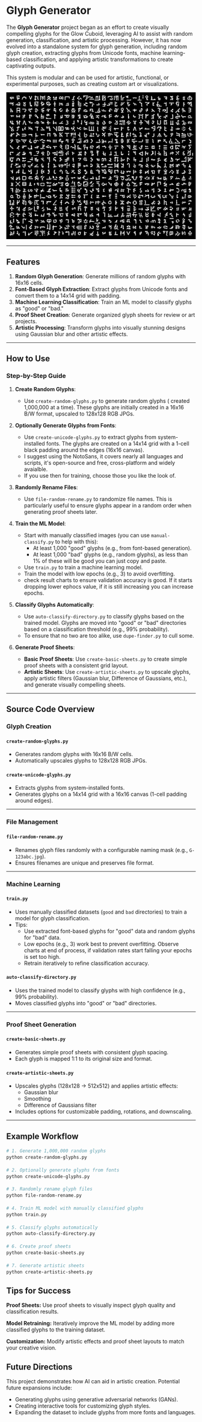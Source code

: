 # Glyph Generator

The **Glyph Generator** project began as an effort to create visually compelling glyphs for the Glow Cuboid, leveraging AI to assist with random generation, classification, and artistic processing. However, it has now evolved into a standalone system for glyph generation, including random glyph creation, extracting glyphs from Unicode fonts, machine learning-based classification, and applying artistic transformations to create captivating outputs.

This system is modular and can be used for artistic, functional, or experimental purposes, such as creating custom art or visualizations.

![Artistic Glyph Example](images/Artistic-Sheet-1.jpg)

---

## Features
1. **Random Glyph Generation**: Generate millions of random glyphs with 16x16 cells.
2. **Font-Based Glyph Extraction**: Extract glyphs from Unicode fonts and convert them to a 14x14 grid with padding.
3. **Machine Learning Classification**: Train an ML model to classify glyphs as "good" or "bad."
4. **Proof Sheet Creation**: Generate organized glyph sheets for review or art projects.
5. **Artistic Processing**: Transform glyphs into visually stunning designs using Gaussian blur and other artistic effects.

---

## How to Use
### Step-by-Step Guide
1. **Create Random Glyphs**:
   - Use `create-random-glyphs.py` to generate random glyphs ( created 1,000,000 at a time). These glyphs are initially created in a 16x16 B/W format, upscaled to 128x128 RGB JPGs.

2. **Optionally Generate Glyphs from Fonts**:
   - Use `create-unicode-glyphs.py` to extract glyphs from system-installed fonts. The glyphs are created on a 14x14 grid with a 1-cell black padding around the edges (16x16 canvas).
   - I suggest using the NotoSans, it covers nearly all languages and scripts, it's open-source and free, cross-platform and widely avaialble.
   - If you use then for training, choose those you like the look of.

3. **Randomly Rename Files**:
   - Use `file-random-rename.py` to randomize file names. This is particularly useful to ensure glyphs appear in a random order when generating proof sheets later.

4. **Train the ML Model**:
   - Start with manually classified images (you can use `manual-classify.py` to help with this):
     - At least 1,000 "good" glyphs (e.g., from font-based generation).
     - At least 1,000 "bad" glyphs (e.g., random glyphs), as less than 1% of these will be good you can just copy and paste.
   - Use `train.py` to train a machine learning model. 
   - Train the model with low epochs (e.g., 3) to avoid overfitting.
   - check result charts to ensure validation accuracy is good. If it starts dropping lower ephocs value, if it is still increasing you can increase epochs.

5. **Classify Glyphs Automatically**:
   - Use `auto-classify-directory.py` to classify glyphs based on the trained model. Glyphs are moved into "good" or "bad" directories based on a classification threshold (e.g., 99% probability).
   - To ensure that no two are too alike, use `dupe-finder.py` to cull some.

6. **Generate Proof Sheets**:
   - **Basic Proof Sheets**: Use `create-basic-sheets.py` to create simple proof sheets with a consistent grid layout.
   - **Artistic Sheets**: Use `create-artistic-sheets.py` to upscale glyphs, apply artistic filters (Gaussian blur, Difference of Gaussians, etc.), and generate visually compelling sheets.

---

## Source Code Overview

### Glyph Creation
#### `create-random-glyphs.py`
- Generates random glyphs with 16x16 B/W cells.
- Automatically upscales glyphs to 128x128 RGB JPGs.

#### `create-unicode-glyphs.py`
- Extracts glyphs from system-installed fonts.
- Generates glyphs on a 14x14 grid with a 16x16 canvas (1-cell padding around edges).

---

### File Management
#### `file-random-rename.py`
- Renames glyph files randomly with a configurable naming mask (e.g., `G-123abc.jpg`).
- Ensures filenames are unique and preserves file format.

---

### Machine Learning
#### `train.py`
- Uses manually classified datasets (`good` and `bad` directories) to train a model for glyph classification.
- Tips:
  - Use extracted font-based glyphs for "good" data and random glyphs for "bad" data.
  - Low epochs (e.g., 3) work best to prevent overfitting.  Observe charts at end of process, if validation rates start falling your epochs is set too high.
  - Retrain iteratively to refine classification accuracy.

#### `auto-classify-directory.py`
- Uses the trained model to classify glyphs with high confidence (e.g., 99% probability).
- Moves classified glyphs into "good" or "bad" directories.

---

### Proof Sheet Generation
#### `create-basic-sheets.py`
- Generates simple proof sheets with consistent glyph spacing.
- Each glyph is mapped 1:1 to its original size and format.

#### `create-artistic-sheets.py`
- Upscales glyphs (128x128 → 512x512) and applies artistic effects:
  - Gaussian blur
  - Smoothing
  - Difference of Gaussians filter
- Includes options for customizable padding, rotations, and downscaling.

---

## Example Workflow
```bash
# 1. Generate 1,000,000 random glyphs
python create-random-glyphs.py

# 2. Optionally generate glyphs from fonts
python create-unicode-glyphs.py

# 3. Randomly rename glyph files
python file-random-rename.py

# 4. Train ML model with manually classified glyphs
python train.py

# 5. Classify glyphs automatically
python auto-classify-directory.py

# 6. Create proof sheets
python create-basic-sheets.py

# 7. Generate artistic sheets
python create-artistic-sheets.py
```

## Tips for Success

**Proof Sheets:** Use proof sheets to visually inspect glyph quality and classification results.

**Model Retraining:** Iteratively improve the ML model by adding more classified glyphs to the training dataset.

**Customization:** Modify artistic effects and proof sheet layouts to match your creative vision.

## Future Directions

This project demonstrates how AI can aid in artistic creation. Potential future expansions include:

  * Generating glyphs using generative adversarial networks (GANs).
  * Creating interactive tools for customizing glyph styles.
  * Expanding the dataset to include glyphs from more fonts and languages.
